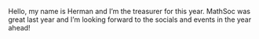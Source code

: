Hello, my name is Herman and I’m the treasurer for this year. MathSoc was great last year and I’m looking forward to the socials and events in the year ahead!
